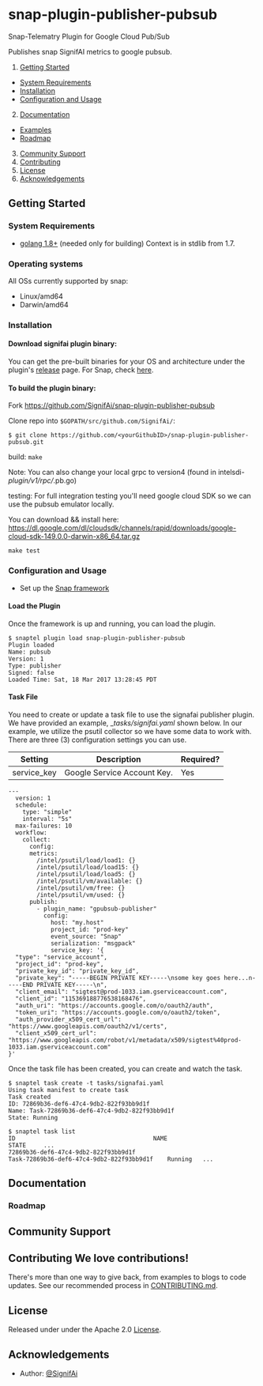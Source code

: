 # snap-plugin-publisher-pubsub
Snap-Telematry Plugin for Google Cloud Pub/Sub

Publishes snap SignifAI metrics to google pubsub.

1. [Getting Started](#getting-started)
  * [System Requirements](#system-requirements)
  * [Installation](#installation)
  * [Configuration and Usage](#configuration-and-usage)
2. [Documentation](#documentation)
  * [Examples](#examples)
  * [Roadmap](#roadmap)
3. [Community Support](#community-support)
4. [Contributing](#contributing)
5. [License](#license-and-authors)
6. [Acknowledgements](#acknowledgements)

## Getting Started
### System Requirements 
* [golang 1.8+](https://golang.org/dl/) (needed only for building)
  Context is in stdlib from 1.7.

### Operating systems
All OSs currently supported by snap:
* Linux/amd64
* Darwin/amd64

### Installation
#### Download signifai plugin binary:
You can get the pre-built binaries for your OS and architecture under the plugin's [release](https://github.com/SignifAi/snap-plugin-publisher-pubsub/releases) page.  For Snap, check [here](https://github.com/intelsdi-x/snap/releases).


#### To build the plugin binary:
Fork https://github.com/SignifAi/snap-plugin-publisher-pubsub

Clone repo into `$GOPATH/src/github.com/SignifAi/`:

```
$ git clone https://github.com/<yourGithubID>/snap-plugin-publisher-pubsub.git
```

build:
  ```make```

Note: You can also change your local grpc to version4 (found in
intelsdi-*plugin/v1/rpc/*.pb.go)

testing:
  For full integration testing you'll need google cloud SDK so we can
use the pubsub emulator locally.

  You can download && install here: https://dl.google.com/dl/cloudsdk/channels/rapid/downloads/google-cloud-sdk-149.0.0-darwin-x86_64.tar.gz

  ```make test```

### Configuration and Usage
* Set up the [Snap framework](https://github.com/intelsdi-x/snap/blob/master/README.md#getting-started)

#### Load the Plugin
Once the framework is up and running, you can load the plugin.
```
$ snaptel plugin load snap-plugin-publisher-pubsub
Plugin loaded
Name: pubsub
Version: 1
Type: publisher
Signed: false
Loaded Time: Sat, 18 Mar 2017 13:28:45 PDT
```

#### Task File
You need to create or update a task file to use the signafai publisher
plugin. We have provided an example, __tasks/signifai.yaml_ shown below. In
our example, we utilize the psutil collector so we have some data to
work with. There are three (3) configuration settings you can use.

Setting|Description|Required?|
|-------|-----------|---------|
|service_key|Google Service Account Key.|Yes|

```
---
  version: 1
  schedule:
    type: "simple"
    interval: "5s"
  max-failures: 10
  workflow:
    collect:
      config:
      metrics:
        /intel/psutil/load/load1: {} 
        /intel/psutil/load/load15: {}
        /intel/psutil/load/load5: {}
        /intel/psutil/vm/available: {}
        /intel/psutil/vm/free: {}
        /intel/psutil/vm/used: {}
      publish:
        - plugin_name: "gpubsub-publisher"
          config:
            host: "my.host"
            project_id: "prod-key"
            event_source: "Snap"
            serialization: "msgpack"
            service_key: '{
  "type": "service_account",
  "project_id": "prod-key",
  "private_key_id": "private_key_id",
  "private_key": "-----BEGIN PRIVATE KEY-----\nsome key goes here...n-----END PRIVATE KEY-----\n",
  "client_email": "sigtest@prod-1033.iam.gserviceaccount.com",
  "client_id": "115369188776538168476",
  "auth_uri": "https://accounts.google.com/o/oauth2/auth",
  "token_uri": "https://accounts.google.com/o/oauth2/token",
  "auth_provider_x509_cert_url": "https://www.googleapis.com/oauth2/v1/certs",
  "client_x509_cert_url": "https://www.googleapis.com/robot/v1/metadata/x509/sigtest%40prod-1033.iam.gserviceaccount.com"
}'
```

Once the task file has been created, you can create and watch the task.
```
$ snaptel task create -t tasks/signafai.yaml
Using task manifest to create task
Task created
ID: 72869b36-def6-47c4-9db2-822f93bb9d1f
Name: Task-72869b36-def6-47c4-9db2-822f93bb9d1f
State: Running

$ snaptel task list
ID                                       NAME
STATE     ...
72869b36-def6-47c4-9db2-822f93bb9d1f
Task-72869b36-def6-47c4-9db2-822f93bb9d1f    Running   ...
```

## Documentation

### Roadmap

## Community Support

## Contributing We love contributions!

There's more than one way to give back, from examples to blogs to code updates. See our recommended process in [CONTRIBUTING.md](CONTRIBUTING.md).

## License
Released under under the Apache 2.0 [License](LICENSE).

## Acknowledgements
* Author: [@SignifAi](https://github.com/SignifAi/)
